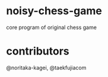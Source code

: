 # noisy-chess-game
core program of original chess game

# contributors
@noritaka-kagei, @taekfujiacom

# 
